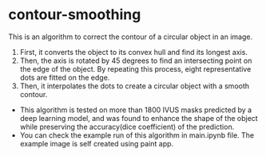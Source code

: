 # contour-smoothing

This is an algorithm to correct the contour of a circular object in an image.
<br>
1. First, it converts the object to its convex hull and find its longest axis.
2. Then, the axis is rotated by 45 degrees to find an intersecting point on the edge of the object.
By repeating this process, eight representative dots are fitted on the edge.
3. Then, it interpolates the dots to create a circular object with a smooth contour.

* This algorithm is tested on more than 1800 IVUS masks predicted by a deep learning model, and was found to enhance the shape of the object while preserving the accuracy(dice coefficient) of the prediction.
* You can check the example run of this algorithm in main.ipynb file. The example image is self created using paint app.

